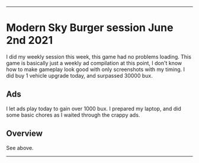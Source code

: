 
***

# Modern Sky Burger session June 2nd 2021

I did my weekly session this week, this game had no problems loading. This game is basically just a weekly ad compilation at this point, I don't know how to make gameplay look good with only screenshots with my timing. I did buy 1 vehicle upgrade today, and surpassed 30000 bux.

## Ads

I let ads play today to gain over 1000 bux. I prepared my laptop, and did some basic chores as I waited through the crappy ads.

<!-- This was mainly just ads today, I stopped early on, as it wasn't worth my time (I mostly wrote notes on my laptop during this time) I stopped at a palindrome of 27272 (minus the 80 cents) !-->

## Overview

See above.

***

